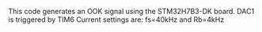 This code generates an OOK signal using the STM32H7B3-DK board.
DAC1 is triggered by TIM6
Current settings are: fs=40kHz and Rb=4kHz

